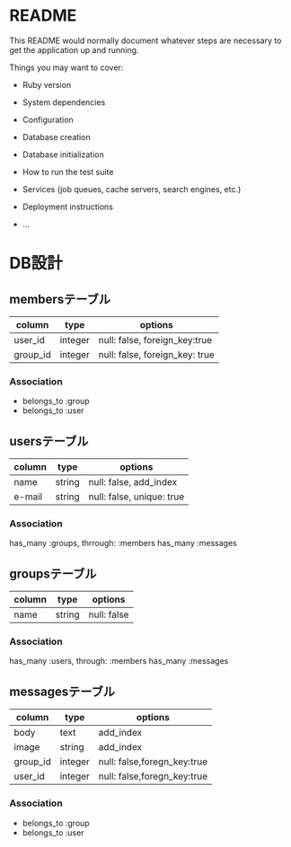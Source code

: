 # README

This README would normally document whatever steps are necessary to get the
application up and running.

Things you may want to cover:

* Ruby version

* System dependencies

* Configuration

* Database creation

* Database initialization

* How to run the test suite

* Services (job queues, cache servers, search engines, etc.)

* Deployment instructions

* ...

# DB設計


## membersテーブル

|column|type|options|
|------|----|-------|
|user_id|integer|null: false, foreign_key:true|
|group_id|integer|null: false, foreign_key: true|

### Association
- belongs_to :group
- belongs_to :user



## usersテーブル

|column|type|options|
|------|----|-------|
|name|string|null: false, add_index|
|e-mail|string|null: false, unique: true|

### Association
has_many :groups, thrrough: :members
has_many :messages

## groupsテーブル

|column|type|options|
|------|----|-------|
|name|string|null: false|

### Association
has_many :users, through: :members
has_many :messages


## messagesテーブル

|column|type|options|
|------|----|-------|
|body|text|add_index|
|image|string|add_index|
|group_id|integer|null: false,foregn_key:true|
|user_id|integer|null: false,foregn_key:true|

### Association
- belongs_to :group
- belongs_to :user






